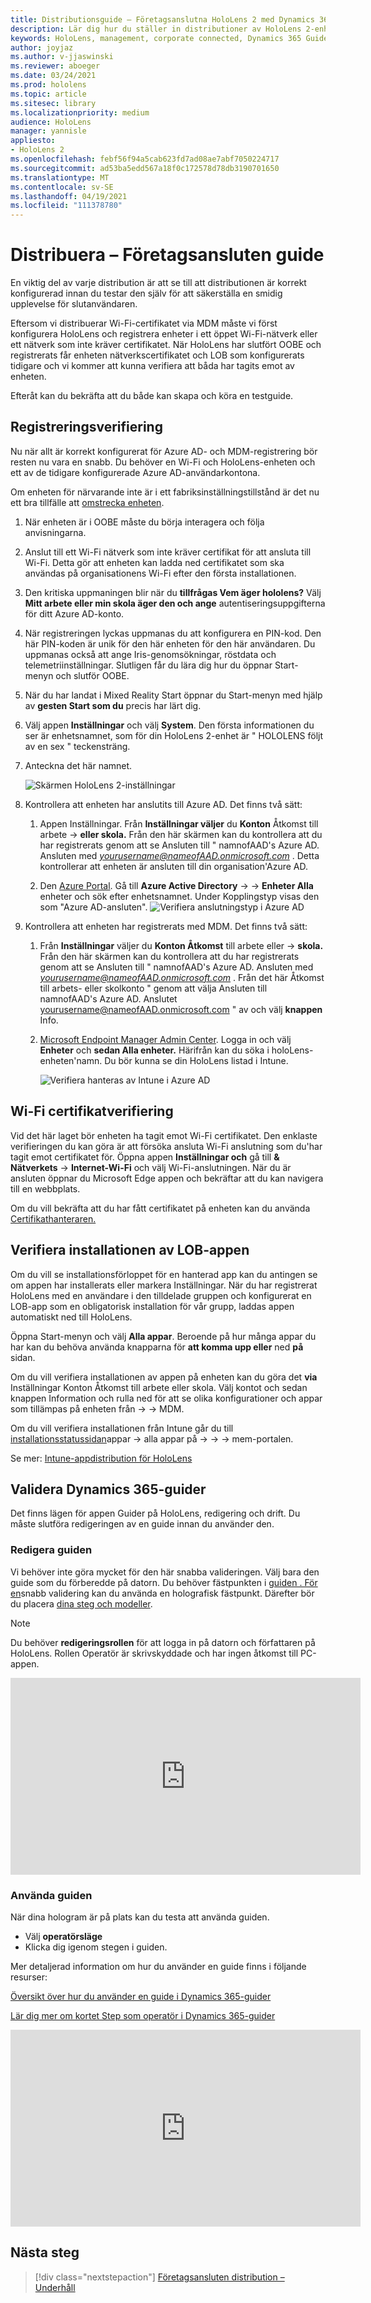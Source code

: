 ```yaml
---
title: Distributionsguide – Företagsanslutna HoloLens 2 med Dynamics 365-guider – Distribuera
description: Lär dig hur du ställer in distributioner av HoloLens 2-enheter via ett företagsanslutet nätverk med Dynamics 365-guider.
keywords: HoloLens, management, corporate connected, Dynamics 365 Guides, AAD, Azure AD, MDM, Mobile Enhetshantering
author: joyjaz
ms.author: v-jjaswinski
ms.reviewer: aboeger
ms.date: 03/24/2021
ms.prod: hololens
ms.topic: article
ms.sitesec: library
ms.localizationpriority: medium
audience: HoloLens
manager: yannisle
appliesto:
- HoloLens 2
ms.openlocfilehash: febf56f94a5cab623fd7ad08ae7abf7050224717
ms.sourcegitcommit: ad53ba5edd567a18f0c172578d78db3190701650
ms.translationtype: MT
ms.contentlocale: sv-SE
ms.lasthandoff: 04/19/2021
ms.locfileid: "111378780"
---
```

# <a name="deploy---corporate-connected-guide"></a>Distribuera – Företagsansluten guide

En viktig del av varje distribution är att se till att distributionen är korrekt konfigurerad innan du testar den själv för att säkerställa en smidig upplevelse för slutanvändaren.

Eftersom vi distribuerar Wi-Fi-certifikatet via MDM måste vi först konfigurera HoloLens och registrera enheter i ett öppet Wi-Fi-nätverk eller ett nätverk som inte kräver certifikatet. När HoloLens har slutfört OOBE och registrerats får enheten nätverkscertifikatet och LOB som konfigurerats tidigare och vi kommer att kunna verifiera att båda har tagits emot av enheten.

Efteråt kan du bekräfta att du både kan skapa och köra en testguide.

## <a name="enrollment-validation"></a>Registreringsverifiering

Nu när allt är korrekt konfigurerat för Azure AD- och MDM-registrering bör resten nu vara en snabb. Du behöver en Wi-Fi och HoloLens-enheten och ett av de tidigare konfigurerade Azure AD-användarkontona.

Om enheten för närvarande inte är i ett fabriksinställningstillstånd är det nu ett bra tillfälle att [omstrecka enheten](https://docs.microsoft.com/hololens/hololens-recovery#clean-reflash-the-device).

1. När enheten är i OOBE måste du börja interagera och följa anvisningarna.

2. Anslut till ett Wi-Fi nätverk som inte kräver certifikat för att ansluta till Wi-Fi. Detta gör att enheten kan ladda ned certifikatet som ska användas på organisationens Wi-Fi efter den första installationen.

3. Den kritiska uppmaningen blir när du **tillfrågas Vem äger hololens?** Välj **Mitt arbete eller min skola äger den och ange** autentiseringsuppgifterna för ditt Azure AD-konto.

4. När registreringen lyckas uppmanas du att konfigurera en PIN-kod. Den här PIN-koden är unik för den här enheten för den här användaren. Du uppmanas också att ange Iris-genomsökningar, röstdata och telemetriinställningar. Slutligen får du lära dig hur du öppnar Start-menyn och slutför OOBE.

5. När du har landat i Mixed Reality Start öppnar du Start-menyn med hjälp av **gesten Start som du** precis har lärt dig.

6. Välj appen **Inställningar** och välj **System**. Den första informationen du ser är enhetsnamnet, som för din HoloLens 2-enhet är &quot; HOLOLENS följt av en sex &quot; teckensträng.

7. Anteckna det här namnet.

    ![Skärmen HoloLens 2-inställningar](./images/hololens2-settings-about.jpg)

8. Kontrollera att enheten har anslutits till Azure AD. Det finns två sätt:

    1.  Appen Inställningar. Från **Inställningar väljer** du **Konton** Åtkomst till arbete  ->  **eller skola.** Från den här skärmen kan du kontrollera att du har registrerats genom att se Ansluten till &quot; namnofAAD&#39;s Azure AD. Ansluten med *yourusername@nameofAAD.onmicrosoft.com* . Detta kontrollerar att enheten är ansluten till din organisation&#39;Azure AD.

    1. Den [Azure Portal](https://portal.azure.com/#home). Gå till **Azure Active Directory**  ->    ->  **Enheter Alla** enheter och sök efter enhetsnamnet. Under Kopplingstyp visas den som "Azure AD-ansluten".
        ![Verifiera anslutningstyp i Azure AD](./images/hololens2-devices-all-devices.png)

9. Kontrollera att enheten har registrerats med MDM. Det finns två sätt:

    1. Från **Inställningar** väljer du **Konton Åtkomst** till arbete eller  ->  **skola.** Från den här skärmen kan du kontrollera att du har registrerats genom att se Ansluten till &quot; namnofAAD&#39;s Azure AD. Ansluten med *yourusername@nameofAAD.onmicrosoft.com* . Från det här Åtkomst till arbets- eller skolkonto &quot; genom att välja Ansluten till namnofAAD&#39;s Azure AD. Anslutet yourusername@nameofAAD.onmicrosoft.com &quot; av och välj **knappen** Info.

    1. [Microsoft Endpoint Manager Admin Center](https://endpoint.microsoft.com/#home). Logga in och välj **Enheter** och **sedan Alla enheter.** Härifrån kan du söka i holoLens-enheten&#39;namn. Du bör kunna se din HoloLens listad i Intune.

        ![Verifiera hanteras av Intune i Azure AD](./images/hololens2-devices-all-devices2.png)


## <a name="wi-fi-certificate-validation"></a>Wi-Fi certifikatverifiering

Vid det här laget bör enheten ha tagit emot Wi-Fi certifikatet. Den enklaste verifieringen du kan göra är att försöka ansluta Wi-Fi anslutning som du&#39;har tagit emot certifikatet för. Öppna appen **Inställningar och** gå till **&amp; Nätverkets**  ->  **Internet-Wi-Fi** och välj Wi-Fi-anslutningen. När du är ansluten öppnar du Microsoft Edge appen och bekräftar att du kan navigera till en webbplats.

Om du vill bekräfta att du har fått certifikatet på enheten kan du använda [Certifikathanteraren.](https://docs.microsoft.com/hololens/certificate-manager)

## <a name="validate-lob-app-install"></a>Verifiera installationen av LOB-appen

Om du vill se installationsförloppet för en hanterad app kan du antingen se om appen har installerats eller markera Inställningar. När du har registrerat HoloLens med en användare i den tilldelade gruppen och konfigurerat en LOB-app som en obligatorisk installation för vår grupp, laddas appen automatiskt ned till HoloLens.

Öppna Start-menyn och välj **Alla appar**. Beroende på hur många appar du har kan du behöva använda knapparna för **att komma upp eller** ned **på** sidan.

Om du vill verifiera installationen av appen på enheten kan du göra det **via** Inställningar Konton Åtkomst till arbete eller skola. Välj kontot och sedan knappen Information och rulla ned för att se olika konfigurationer och appar som tillämpas på enheten från  ->    ->  MDM. 

Om du vill verifiera installationen från Intune går du till [installationsstatussidan](https://endpoint.microsoft.com/#home)appar -> alla appar på  ->     ->   ->   mem-portalen.

Se mer: [Intune-appdistribution för HoloLens](https://docs.microsoft.com/hololens/app-deploy-intune)

## <a name="validate-dynamics-365-guides"></a>Validera Dynamics 365-guider

Det finns lägen för appen Guider på HoloLens, redigering och drift. Du måste slutföra redigeringen av en guide innan du använder den.

### <a name="authoring-the-guide"></a>Redigera guiden

Vi behöver inte göra mycket för den här snabba valideringen. Välj bara den guide som du förberedde på datorn. Du behöver fästpunkten i [guiden . För en](https://docs.microsoft.comdynamics365/mixed-reality/guides/hololens-app-anchor)snabb validering kan du använda en holografisk fästpunkt. Därefter bör du placera [dina steg och modeller](https://docs.microsoft.com/dynamics365/mixed-reality/guides/hololens-app-orientation).

>[!NOTE]
> Du behöver **redigeringsrollen** för att logga in på datorn och författaren på HoloLens. Rollen Operatör är skrivskyddade och har ingen åtkomst till PC-appen.

<iframe width="560" height="315" src="https://www.youtube.com/embed/poE7s7_zWDE" frameborder="0" allow="accelerometer; autoplay; clipboard-write; encrypted-media; gyroscope; picture-in-picture" allowfullscreen></iframe>

### <a name="operating-the-guide"></a>Använda guiden

När dina hologram är på plats kan du testa att använda guiden. 
- Välj **operatörsläge**
- Klicka dig igenom stegen i guiden.

Mer detaljerad information om hur du använder en guide finns i följande resurser:

[Översikt över hur du använder en guide i Dynamics 365-guider](https://docs.microsoft.com/dynamics365/mixed-reality/guides/operator-overview)

[Lär dig mer om kortet Step som operatör i Dynamics 365-guider](https://docs.microsoft.com/dynamics365/mixed-reality/guides/operator-step-card-orientation)

<iframe width="560" height="315" src="https://www.youtube.com/embed/9s41BKGHVL8" frameborder="0" allow="accelerometer; autoplay; clipboard-write; encrypted-media; gyroscope; picture-in-picture" allowfullscreen></iframe>

## <a name="next-step"></a>Nästa steg 
> [!div class="nextstepaction"]
> [Företagsansluten distribution – Underhåll](hololens2-corp-connected-maintain.md)

